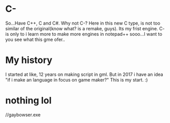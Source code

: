 # C-
So...Have C++, C and C#. Why not C-?
Here in this new C type, is not too similar of the original(know what? is a remake, guys).
Its my frist engine. C- is only to i learn more to make more engines in notepad++
sooo...I want to you see what this gme ofer..

# My history

I started at like, 12 years on making script in gml. But in 2017 i have an idea
"if i make an language in focus on game maker?"
This is my start. :)

# nothing lol

//gaybowser.exe
